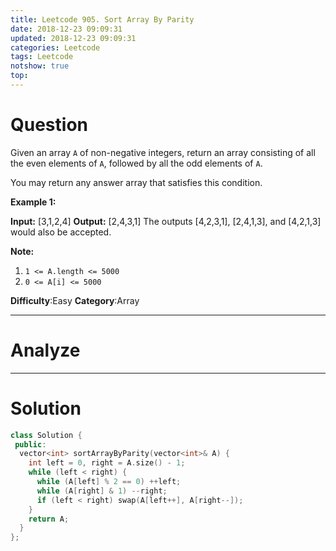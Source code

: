```yaml
---
title: Leetcode 905. Sort Array By Parity
date: 2018-12-23 09:09:31
updated: 2018-12-23 09:09:31
categories: Leetcode
tags: Leetcode
notshow: true
top:
---
```


# Question

Given an array  `A`  of non-negative integers, return an array consisting of all the even elements of  `A`, followed by all the odd elements of  `A`.

You may return any answer array that satisfies this condition.

**Example 1:**

**Input:** [3,1,2,4]
**Output:** [2,4,3,1]
The outputs [4,2,3,1], [2,4,1,3], and [4,2,1,3] would also be accepted.

**Note:**

1. `1 <= A.length <= 5000`
2. `0 <= A[i] <= 5000`

**Difficulty**:Easy
**Category**:Array

<!-- more -->

------------

# Analyze

------------

# Solution

```cpp
class Solution {
 public:
  vector<int> sortArrayByParity(vector<int>& A) {
    int left = 0, right = A.size() - 1;
    while (left < right) {
      while (A[left] % 2 == 0) ++left;
      while (A[right] & 1) --right;
      if (left < right) swap(A[left++], A[right--]);
    }
    return A;
  }
};
```